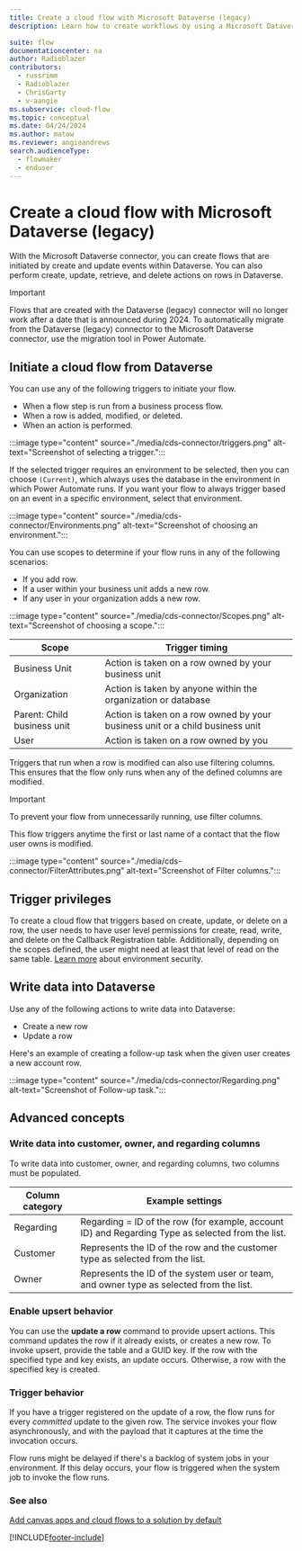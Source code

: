 ```yaml
---
title: Create a cloud flow with Microsoft Dataverse (legacy)
description: Learn how to create workflows by using a Microsoft Dataverse (legacy) connection and Power Automate.

suite: flow
documentationcenter: na
author: Radioblazer
contributors:
  - russrimm
  - Radioblazer
  - ChrisGarty
  - v-aangie
ms.subservice: cloud-flow
ms.topic: conceptual
ms.date: 04/24/2024
ms.author: matow
ms.reviewer: angieandrews
search.audienceType: 
  - flowmaker
  - enduser
---
```


# Create a cloud flow with Microsoft Dataverse (legacy)

With the Microsoft Dataverse connector, you can create flows that are initiated by create and update events within Dataverse. You can also perform create, update, retrieve, and delete actions on rows in Dataverse.

> [!IMPORTANT]
> Flows that are created with the Dataverse (legacy) connector will no longer work after a date that is announced during 2024. To automatically migrate from the Dataverse (legacy) connector to the Microsoft Dataverse connector, use the migration tool in Power Automate.

## Initiate a cloud flow from Dataverse

You can use any of the following triggers to initiate your flow.

- When a flow step is run from a business process flow.
- When a row is added, modified, or deleted.
- When an action is performed.

:::image type="content" source="./media/cds-connector/triggers.png" alt-text="Screenshot of selecting a trigger.":::

If the selected trigger requires an environment to be selected, then you can choose `(Current)`, which always uses the database in the environment in which Power Automate runs. If you want your flow to always trigger based on an event in a specific environment, select that environment.

:::image type="content" source="./media/cds-connector/Environments.png" alt-text="Screenshot of choosing an environment.":::

You can use scopes to determine if your flow runs in any of the following scenarios:

- If you add row.
- If a user within your business unit adds a new row.
- If any user in your organization adds a new row.

:::image type="content" source="./media/cds-connector/Scopes.png" alt-text="Screenshot of choosing a scope.":::

|Scope|Trigger timing|
| --- | --- |
|Business Unit|Action is taken on a row owned by your business unit|
|Organization|Action is taken by anyone within the organization or database|
|Parent: Child business unit|Action is taken on a row owned by your business unit or a child business unit|
|User|Action is taken on a row owned by you|

Triggers that run when a row is modified can also use filtering columns. This ensures that the flow only runs when any of the defined columns are modified.

> [!IMPORTANT]
> To prevent your flow from unnecessarily running, use filter columns.

This flow triggers anytime the first or last name of a contact that the flow user owns is modified.

:::image type="content" source="./media/cds-connector/FilterAttributes.png" alt-text="Screenshot of Filter columns.":::

## Trigger privileges

To create a cloud flow that triggers based on create, update, or delete on a row, the user needs to have user level permissions for create, read, write, and delete on the Callback Registration table. Additionally, depending on the scopes defined, the user might need at least that level of read on the same table.  [Learn more](/power-platform/admin/database-security) about environment security.

## Write data into Dataverse

Use any of the following actions to write data into Dataverse:

- Create a new row
- Update a row

Here's an example of creating a follow-up task when the given user creates a new account row.  

:::image type="content" source="./media/cds-connector/Regarding.png" alt-text="Screenshot of Follow-up task.":::

## Advanced concepts

### Write data into customer, owner, and regarding columns

To write data into customer, owner, and regarding columns, two columns must be populated.

| Column category | Example settings |
| --- | --- |
| Regarding | Regarding = ID of the row (for example, account ID) and Regarding Type as selected from the list. |
| Customer | Represents the ID of the row and the customer type as selected from the list. |
| Owner | Represents the ID of the system user or team, and owner type as selected from the list. |

### Enable upsert behavior

You can use the **update a row** command to provide upsert actions. This command updates the row if it already exists, or creates a new row. To invoke upsert, provide the table and a GUID key. If the row with the specified type and key exists, an update occurs. Otherwise, a row with the specified key is created.

### Trigger behavior

If you have a trigger registered on the update of a row, the flow runs for every *committed* update to the given row. The service invokes your flow asynchronously, and with the payload that it captures at the time the invocation occurs.

Flow runs might be delayed if there's a backlog of system jobs in your environment.  If this delay occurs, your flow is triggered when the system job to invoke the flow runs.

### See also

[Add canvas apps and cloud flows to a solution by default](/power-apps/maker/canvas-apps/add-app-solution-default)

[!INCLUDE[footer-include](includes/footer-banner.md)]
